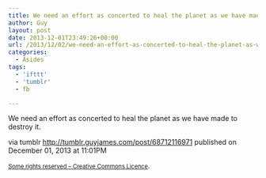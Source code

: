 ```yaml
---
title: We need an effort as concerted to heal the planet as we have made to destroy it.
author: Guy
layout: post
date: 2013-12-01T23:49:26+00:00
url: /2013/12/02/we-need-an-effort-as-concerted-to-heal-the-planet-as-we-have-made-to-destroy-it/
categories:
  - Asides
tags:
  - 'ifttt'
  - 'tumblr'
  - fb

---
```

We need an effort as concerted to heal the planet as we have made to destroy it.

via tumblr http://tumblr.guyjames.com/post/68712116971 published on December 01, 2013 at 11:01PM

<small><a href="https://creativecommons.org/licenses/by-nc/3.0/" target="_blank">Some rights reserved &#8211; Creative Commons Licence</a></small>.